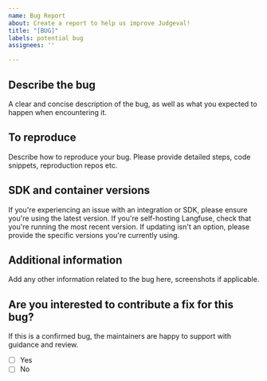 ```yaml
---
name: Bug Report
about: Create a report to help us improve Judgeval!
title: "[BUG]"
labels: potential bug
assignees: ''

---
```


## Describe the bug
A clear and concise description of the bug, as well as what you expected to happen when encountering it.

## To reproduce
Describe how to reproduce your bug. Please provide detailed steps, code snippets, reproduction repos etc.

## SDK and container versions
If you're experiencing an issue with an integration or SDK, please ensure you're using the latest version. If you're self-hosting Langfuse, check that you're running the most recent version. If updating isn't an option, please provide the specific versions you're currently using.

## Additional information
Add any other information related to the bug here, screenshots if applicable.

## Are you interested to contribute a fix for this bug?
If this is a confirmed bug, the maintainers are happy to support with guidance and review.

- [ ] Yes
- [ ] No
